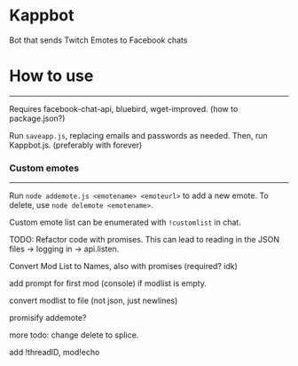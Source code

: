 # Kappbot
Bot that sends Twitch Emotes to Facebook chats

# How to use
-----
Requires facebook-chat-api, bluebird, wget-improved. (how to package.json?)

Run `saveapp.js`, replacing emails and passwords as needed. Then, run Kappbot.js. (preferably with forever)

### Custom emotes
-----
Run `node addemote.js <emotename> <emoteurl>` to add a new emote. To delete, use `node delemote <emotename>`.

Custom emote list can be enumerated with `!customlist` in chat.

TODO: Refactor code with promises. This can lead to reading in the JSON files -> logging in -> api.listen.

Convert Mod List to Names, also with promises (required? idk) 

add prompt for first mod (console) if modlist is empty.

convert modlist to file (not json, just newlines)

promisify addemote?

more todo: change delete to splice.

add !threadID, mod!echo
